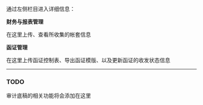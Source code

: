 通过左侧栏目进入详细信息：

**财务与报表管理**
  
在这里上传、查看所收集的帐套信息

**函证管理**
  
在这里上传函证控制表、导出函证模版、以及更新函证的收发状态信息

---

### TODO

审计底稿的相关功能将会添加在这里